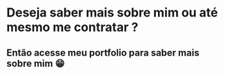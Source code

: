 # Deseja saber mais sobre mim ou até mesmo me contratar ?
## Então acesse meu portfolio para saber mais sobre mim 😁
